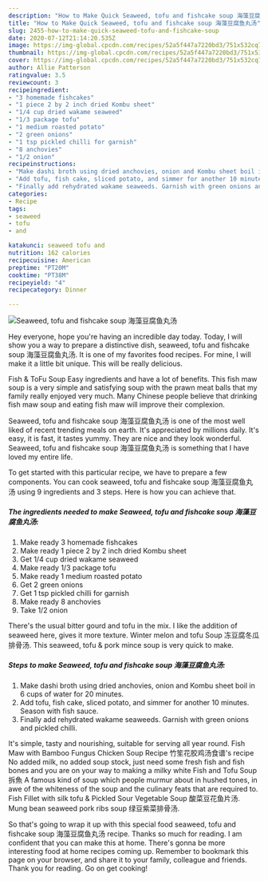 ```yaml
---
description: "How to Make Quick Seaweed, tofu and fishcake soup 海藻豆腐鱼丸汤"
title: "How to Make Quick Seaweed, tofu and fishcake soup 海藻豆腐鱼丸汤"
slug: 2455-how-to-make-quick-seaweed-tofu-and-fishcake-soup
date: 2020-07-12T21:14:20.535Z
image: https://img-global.cpcdn.com/recipes/52a5f447a7220bd3/751x532cq70/seaweed-tofu-and-fishcake-soup-海藻豆腐鱼丸汤-recipe-main-photo.jpg
thumbnail: https://img-global.cpcdn.com/recipes/52a5f447a7220bd3/751x532cq70/seaweed-tofu-and-fishcake-soup-海藻豆腐鱼丸汤-recipe-main-photo.jpg
cover: https://img-global.cpcdn.com/recipes/52a5f447a7220bd3/751x532cq70/seaweed-tofu-and-fishcake-soup-海藻豆腐鱼丸汤-recipe-main-photo.jpg
author: Allie Patterson
ratingvalue: 3.5
reviewcount: 3
recipeingredient:
- "3 homemade fishcakes"
- "1 piece 2 by 2 inch dried Kombu sheet"
- "1/4 cup dried wakame seaweed"
- "1/3 package tofu"
- "1 medium roasted potato"
- "2 green onions"
- "1 tsp pickled chilli for garnish"
- "8 anchovies"
- "1/2 onion"
recipeinstructions:
- "Make dashi broth using dried anchovies, onion and Kombu sheet boil in 6 cups of water for 20 minutes."
- "Add tofu, fish cake, sliced potato, and simmer for another 10 minutes. Season with fish sauce."
- "Finally add rehydrated wakame seaweeds. Garnish with green onions and pickled chilli."
categories:
- Recipe
tags:
- seaweed
- tofu
- and

katakunci: seaweed tofu and 
nutrition: 162 calories
recipecuisine: American
preptime: "PT20M"
cooktime: "PT38M"
recipeyield: "4"
recipecategory: Dinner

---
```



![Seaweed, tofu and fishcake soup 海藻豆腐鱼丸汤](https://img-global.cpcdn.com/recipes/52a5f447a7220bd3/751x532cq70/seaweed-tofu-and-fishcake-soup-海藻豆腐鱼丸汤-recipe-main-photo.jpg)

Hey everyone, hope you're having an incredible day today. Today, I will show you a way to prepare a distinctive dish, seaweed, tofu and fishcake soup 海藻豆腐鱼丸汤. It is one of my favorites food recipes. For mine, I will make it a little bit unique. This will be really delicious.

Fish &amp; ToFu Soup Easy ingredients and have a lot of benefits. This fish maw soup is a very simple and satisfying soup with the prawn meat balls that my family really enjoyed very much. Many Chinese people believe that drinking fish maw soup and eating fish maw will improve their complexion.

Seaweed, tofu and fishcake soup 海藻豆腐鱼丸汤 is one of the most well liked of recent trending meals on earth. It's appreciated by millions daily. It's easy, it is fast, it tastes yummy. They are nice and they look wonderful. Seaweed, tofu and fishcake soup 海藻豆腐鱼丸汤 is something that I have loved my entire life.


To get started with this particular recipe, we have to prepare a few components. You can cook seaweed, tofu and fishcake soup 海藻豆腐鱼丸汤 using 9 ingredients and 3 steps. Here is how you can achieve that.

<!--inarticleads1-->

##### The ingredients needed to make Seaweed, tofu and fishcake soup 海藻豆腐鱼丸汤:

1. Make ready 3 homemade fishcakes
1. Make ready 1 piece 2 by 2 inch dried Kombu sheet
1. Get 1/4 cup dried wakame seaweed
1. Make ready 1/3 package tofu
1. Make ready 1 medium roasted potato
1. Get 2 green onions
1. Get 1 tsp pickled chilli for garnish
1. Make ready 8 anchovies
1. Take 1/2 onion


There&#39;s the usual bitter gourd and tofu in the mix. I like the addition of seaweed here, gives it more texture. Winter melon and tofu Soup 冻豆腐冬瓜排骨汤. This seaweed, tofu &amp; pork mince soup is very quick to make. 

<!--inarticleads2-->

##### Steps to make Seaweed, tofu and fishcake soup 海藻豆腐鱼丸汤:

1. Make dashi broth using dried anchovies, onion and Kombu sheet boil in 6 cups of water for 20 minutes.
1. Add tofu, fish cake, sliced potato, and simmer for another 10 minutes. Season with fish sauce.
1. Finally add rehydrated wakame seaweeds. Garnish with green onions and pickled chilli.


It&#39;s simple, tasty and nourishing, suitable for serving all year round. Fish Maw with Bamboo Fungus Chicken Soup Recipe 竹笙花胶鸡汤食谱&#39;s recipe No added milk, no added soup stock, just need some fresh fish and fish bones and you are on your way to making a milky white Fish and Tofu Soup 拆魚 A famous kind of soup which people murmur about in hushed tones, in awe of the whiteness of the soup and the culinary feats that are required to. Fish Fillet with silk tofu &amp; Pickled Sour Vegetable Soup 酸菜豆花鱼片汤. Mung bean seaweed pork ribs soup 绿豆紫菜排骨汤. 

So that's going to wrap it up with this special food seaweed, tofu and fishcake soup 海藻豆腐鱼丸汤 recipe. Thanks so much for reading. I am confident that you can make this at home. There's gonna be more interesting food at home recipes coming up. Remember to bookmark this page on your browser, and share it to your family, colleague and friends. Thank you for reading. Go on get cooking!
